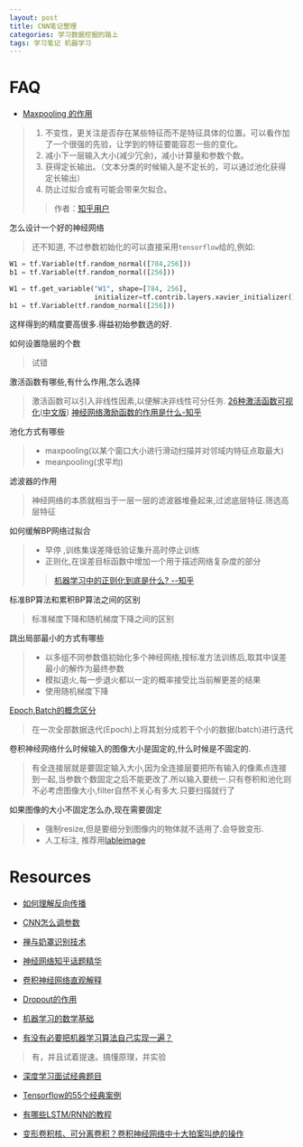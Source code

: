 ```yaml
---
layout: post
title: CNN笔记整理
categories: 学习数据挖掘的路上
tags: 学习笔记 机器学习
---
```


# FAQ

* [Maxpooling 的作用](https://www.quora.com/What-is-max-pooling-in-convolutional-neural-networks)
> 1. 不变性，更关注是否存在某些特征而不是特征具体的位置。可以看作加了一个很强的先验，让学到的特征要能容忍一些的变化。
> 2. 减小下一层输入大小(减少冗余)，减小计算量和参数个数。
> 3. 获得定长输出。（文本分类的时候输入是不定长的，可以通过池化获得定长输出）
> 4. 防止过拟合或有可能会带来欠拟合。
>> 作者：[知乎用户](https://www.zhihu.com/question/36686900/answer/91714601)

怎么设计一个好的神经网络
> 还不知道, 不过参数初始化的可以直接采用`tensorflow`给的,例如:
```python
W1 = tf.Variable(tf.random_normal([784,256]))
b1 = tf.Variable(tf.random_normal([256]))

W1 = tf.get_variable("W1", shape=[784, 256],
                     initializer=tf.contrib.layers.xavier_initializer())
b1 = tf.Variable(tf.random_normal([256]))
```
这样得到的精度要高很多.得益初始参数选的好.

如何设置隐层的个数
> 试错

激活函数有哪些,有什么作用,怎么选择
> 激活函数可以引入非线性因素,以便解决非线性可分任务.
> [26种激活函数可视化](https://dashee87.github.io/data%20science/deep%20learning/visualising-activation-functions-in-neural-networks/)([中文版](https://www.jiqizhixin.com/articles/2017-10-10-3))
> [神经网络激励函数的作用是什么-知乎](https://www.zhihu.com/question/22334626)

池化方式有哪些
> * maxpooling(以某个窗口大小进行滑动扫描并对邻域内特征点取最大) 
> * meanpooling(求平均)

滤波器的作用
> 神经网络的本质就相当于一层一层的滤波器堆叠起来,过滤底层特征.筛选高层特征

如何缓解BP网络过拟合
> * 早停 ,训练集误差降低验证集升高时停止训练
> * 正则化,在误差目标函数中增加一个用于描述网络复杂度的部分
>> [机器学习中的正则化到底是什么? --知乎](https://www.zhihu.com/question/20924039)

标准BP算法和累积BP算法之间的区别
> 标准梯度下降和随机梯度下降之间的区别


跳出局部最小的方式有哪些

> * 以多组不同参数值初始化多个神经网络,按标准方法训练后,取其中误差最小的解作为最终参数
> * 模拟退火,每一步退火都以一定的概率接受比当前解更差的结果
> * 使用随机梯度下降

[Epoch,Batch的概念区分](https://stackoverflow.com/questions/4752626/epoch-vs-iteration-when-training-neural-networks)
> 在一次全部数据迭代(Epoch)上将其划分成若干个小的数据(batch)进行迭代

卷积神经网络什么时候输入的图像大小是固定的,什么时候是不固定的.
> 有全连接层就是要固定输入大小,因为全连接层要把所有输入的像素点连接到一起,当参数个数固定之后不能更改了.所以输入要统一.只有卷积和池化则不必考虑图像大小,filter自然不关心有多大.只要扫描就行了

如果图像的大小不固定怎么办,现在需要固定
> * 强制resize,但是要细分到图像内的物体就不适用了.会导致变形.
> * 人工标注, 推荐用[lableimage](https://github.com/tzutalin/labelImg)





# Resources

* [如何理解反向传播](https://www.zhihu.com/question/27239198?rf=24827633)
* [CNN怎么调参数](https://www.zhihu.com/question/27962483)
* [禅与奶罩识别技术](https://zhuanlan.zhihu.com/p/25774111)
* [神经网络知乎话题精华](https://www.zhihu.com/topic/20043586/top-answers)
* [卷积神经网络直观解释](https://www.zhihu.com/question/39022858/answer/81026163)


* [Dropout的作用](https://yq.aliyun.com/articles/68901) 
* [机器学习的数学基础](https://zhuanlan.zhihu.com/p/25197792)
* [有没有必要把机器学习算法自己实现一遍？](https://www.zhihu.com/question/36768514/answer/81937823)
> 有，并且试着提速。搞懂原理，并实验

* [深度学习面试经典题目](https://zhuanlan.zhihu.com/p/25005808)
* [Tensorflow的55个经典案例](https://zhuanlan.zhihu.com/p/27577246)

* [有哪些LSTM/RNN的教程](https://www.zhihu.com/question/29411132/answer/51515231)
* [变形卷积核、可分离卷积？卷积神经网络中十大拍案叫绝的操作](https://zhuanlan.zhihu.com/p/28749411)

